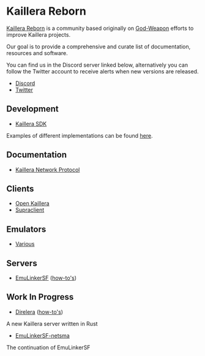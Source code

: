 # Kaillera Reborn
[Kaillera Reborn](https://kaillerareborn.github.io) is a community based originally on [God-Weapon](https://god-weapon.github.io) efforts to improve Kaillera projects.

Our goal is to provide a comprehensive and curate list of documentation, resources and software.

You can find us in the Discord server linked below, alternatively you can follow the Twitter account to receive alerts when new versions are released.

- [Discord](https://discord.gg/eRwtHDh)
- [Twitter](https://twitter.com/Kaillera_Reborn)

## Development
- [Kaillera SDK](https://kr.2manygames.fr/sdk/kaillera-0.9-sdk.zip)

Examples of different implementations can be found [here](https://kr.2manygames.fr/src/).

## Documentation
- [Kaillera Network Protocol](https://kr.2manygames.fr/docs/kprotocol.txt)

## Clients
- [Open Kaillera](https://kaillerareborn.github.io/#Downloads)
- [Supraclient](https://github.com/God-Weapon/SupraclientC/releases)

## Emulators
- [Various](https://kaillerareborn.github.io/#Downloads)

## Servers
- [EmuLinkerSF](https://github.com/God-Weapon/EmuLinkerSF/releases) ([how-to's](https://kr.2manygames.fr/docs/emulinker.txt))

## Work In Progress
- [Direlera](https://github.com/hsnks100/direlera-rs) ([how-to's](https://kr.2manygames.fr/docs/direlera.txt))

A new Kaillera server written in Rust
- [EmuLinkerSF-netsma](https://github.com/hopskipnfall/EmuLinkerSF-netsma)

The continuation of EmuLinkerSF
